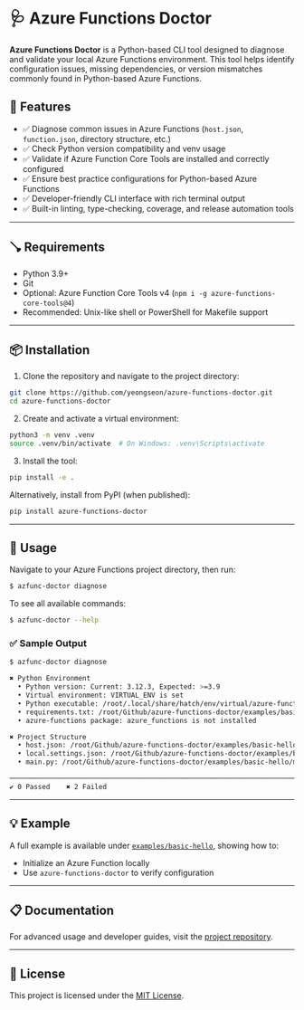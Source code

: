 # 🩺 Azure Functions Doctor

**Azure Functions Doctor** is a Python-based CLI tool designed to diagnose and validate your local Azure Functions environment. This tool helps identify configuration issues, missing dependencies, or version mismatches commonly found in Python-based Azure Functions.

## 🚀 Features

* ✅ Diagnose common issues in Azure Functions (`host.json`, `function.json`, directory structure, etc.)
* ✅ Check Python version compatibility and venv usage
* ✅ Validate if Azure Function Core Tools are installed and correctly configured
* ✅ Ensure best practice configurations for Python-based Azure Functions
* ✅ Developer-friendly CLI interface with rich terminal output
* ✅ Built-in linting, type-checking, coverage, and release automation tools

---

## 🪠 Requirements

* Python 3.9+
* Git
* Optional: Azure Function Core Tools v4 (`npm i -g azure-functions-core-tools@4`)
* Recommended: Unix-like shell or PowerShell for Makefile support

---

## 📦 Installation

1. Clone the repository and navigate to the project directory:

```bash
git clone https://github.com/yeongseon/azure-functions-doctor.git
cd azure-functions-doctor
```

2. Create and activate a virtual environment:

```bash
python3 -m venv .venv
source .venv/bin/activate  # On Windows: .venv\Scripts\activate
```

3. Install the tool:

```bash
pip install -e .
```

Alternatively, install from PyPI (when published):

```bash
pip install azure-functions-doctor
```

---

## 🚀 Usage

Navigate to your Azure Functions project directory, then run:

```bash
$ azfunc-doctor diagnose
```

To see all available commands:

```bash
$ azfunc-doctor --help
```

### ✅ Sample Output

```bash
$ azfunc-doctor diagnose

✖ Python Environment
  • Python version: Current: 3.12.3, Expected: >=3.9
  • Virtual environment: VIRTUAL_ENV is set
  • Python executable: /root/.local/share/hatch/env/virtual/azure-function-doctor/qaLwoID5/azure-function-doctor/bin/python exists
  • requirements.txt: /root/Github/azure-functions-doctor/examples/basic-hello/requirements.txt exists
  • azure-functions package: azure_functions is not installed

✖ Project Structure
  • host.json: /root/Github/azure-functions-doctor/examples/basic-hello/host.json exists
  • local.settings.json: /root/Github/azure-functions-doctor/examples/basic-hello/local.settings.json is missing
  • main.py: /root/Github/azure-functions-doctor/examples/basic-hello/main.py is missing

─────────────────────────────────────────────────────────────────────────────── Summary ────────────────────────────────────────────────────────────────────────────────
✔ 0 Passed    ✖ 2 Failed
```
---

## 💡 Example

A full example is available under [`examples/basic-hello`](examples/basic-hello), showing how to:

* Initialize an Azure Function locally
* Use `azure-functions-doctor` to verify configuration

---

## 📋 Documentation

For advanced usage and developer guides, visit the [project repository](https://github.com/yeongseon/azure-functions-doctor).

---

## 📄 License

This project is licensed under the [MIT License](LICENSE).

